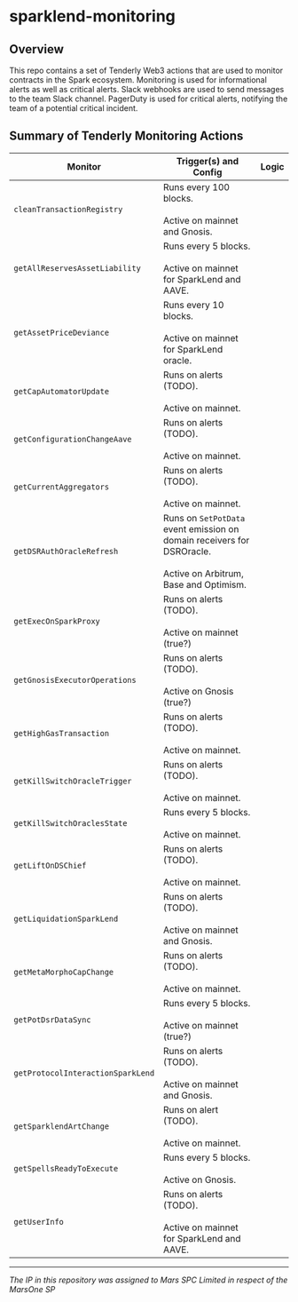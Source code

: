 # sparklend-monitoring
## Overview
This repo contains a set of Tenderly Web3 actions that are used to monitor contracts in the Spark ecosystem. Monitoring is used for informational alerts as well as critical alerts. Slack webhooks are used to send messages to the team Slack channel. PagerDuty is used for critical alerts, notifying the team of a potential critical incident.

## Summary of Tenderly Monitoring Actions

| Monitor                           | Trigger(s) and Config                                                                                                | Logic |
| --------------------------------- | -------------------------------------------------------------------------------------------------------------------- | ----- |
| `cleanTransactionRegistry`        | Runs every 100 blocks.<br><br>Active on mainnet and Gnosis.                                                          |       |
| `getAllReservesAssetLiability`    | Runs every 5 blocks.<br><br>Active on mainnet for SparkLend and AAVE.                                                |       |
| `getAssetPriceDeviance`           | Runs every 10 blocks.<br><br>Active on mainnet for SparkLend oracle.                                                 |       |
| `getCapAutomatorUpdate`           | Runs on alerts (TODO).<br><br>Active on mainnet.                                                                     |       |
| `getConfigurationChangeAave`      | Runs on alerts (TODO).<br><br>Active on mainnet.                                                                     |       |
| `getCurrentAggregators`           | Runs on alerts (TODO).<br><br>Active on mainnet.                                                                     |       |
| `getDSRAuthOracleRefresh`         | Runs on `SetPotData` event emission on domain receivers for DSROracle.<br><br>Active on Arbitrum, Base and Optimism. |       |
| `getExecOnSparkProxy`             | Runs on alerts (TODO).<br><br>Active on mainnet (true?)                                                              |       |
| `getGnosisExecutorOperations`     | Runs on alerts (TODO).<br><br>Active on Gnosis (true?)                                                               |       |
| `getHighGasTransaction`           | Runs on alerts (TODO).<br><br>Active on mainnet.                                                                     |       |
| `getKillSwitchOracleTrigger`      | Runs on alerts (TODO).<br><br>Active on mainnet.                                                                     |       |
| `getKillSwitchOraclesState`       | Runs every 5 blocks.<br><br>Active on mainnet.                                                                       |       |
| `getLiftOnDSChief`                | Runs on alerts (TODO).<br><br>Active on mainnet.                                                                     |       |
| `getLiquidationSparkLend`         | Runs on alerts (TODO).<br><br>Active on mainnet and Gnosis.                                                          |       |
| `getMetaMorphoCapChange`          | Runs on alerts (TODO).<br><br>Active on mainnet.                                                                     |       |
| `getPotDsrDataSync`               | Runs every 5 blocks.<br><br>Active on mainnet (true?)                                                                |       |
| `getProtocolInteractionSparkLend` | Runs on alerts (TODO).<br><br>Active on mainnet and Gnosis.                                                          |       |
| `getSparklendArtChange`           | Runs on alert (TODO).<br><br>Active on mainnet.                                                                      |       |
| `getSpellsReadyToExecute`         | Runs every 5 blocks.<br><br>Active on Gnosis.                                                                        |       |
| `getUserInfo`                     | Runs on alerts (TODO).<br><br>Active on mainnet for SparkLend and AAVE.                                              |       |


***
*The IP in this repository was assigned to Mars SPC Limited in respect of the MarsOne SP*

